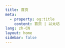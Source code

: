 ```yaml
---
title: 首页
meta:
  - property: og:title
    content: 首页 | 以太坊
lang: zh-CN
layout: home
sidebar: false
---
```


<HomePage/>
